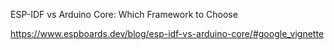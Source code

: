 ESP-IDF vs Arduino Core: Which Framework to Choose

https://www.espboards.dev/blog/esp-idf-vs-arduino-core/#google_vignette